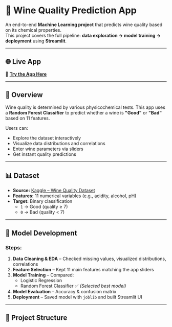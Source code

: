 # 🍷 Wine Quality Prediction App

An end-to-end **Machine Learning project** that predicts wine quality based on its chemical properties.  
This project covers the full pipeline: **data exploration → model training → deployment** using **Streamlit**.

---

## 🌐 Live App
🔗 **[Try the App Here](https://wine-quality-app-app-psblyemq7ttohm34hrkaij.streamlit.app)**

---

## 📖 Overview
Wine quality is determined by various physicochemical tests. This app uses a **Random Forest Classifier** to predict whether a wine is **"Good"** or **"Bad"** based on 11 features.

Users can:
- Explore the dataset interactively
- Visualize data distributions and correlations
- Enter wine parameters via sliders
- Get instant quality predictions

---

## 📊 Dataset
- **Source:** [Kaggle – Wine Quality Dataset](https://www.kaggle.com/datasets/uciml/red-wine-quality-cortez-et-al-2009)
- **Features:** 11 numerical variables (e.g., acidity, alcohol, pH)
- **Target:** Binary classification  
  - `1` → Good (quality ≥ 7)  
  - `0` → Bad (quality < 7)  

---

## 🧠 Model Development
### Steps:
1. **Data Cleaning & EDA** – Checked missing values, visualized distributions, correlations
2. **Feature Selection** – Kept 11 main features matching the app sliders
3. **Model Training** – Compared:
   - Logistic Regression
   - Random Forest Classifier ✅ *(Selected best model)*
4. **Model Evaluation** – Accuracy & confusion matrix
5. **Deployment** – Saved model with `joblib` and built Streamlit UI

---

## 📂 Project Structure
